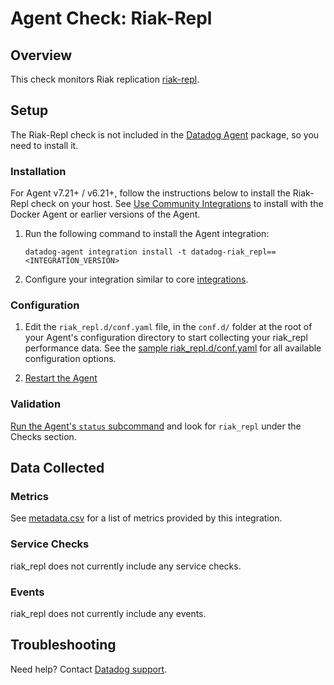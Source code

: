 # Agent Check: Riak-Repl

## Overview

This check monitors Riak replication [riak-repl][1].

## Setup

The Riak-Repl check is not included in the [Datadog Agent][2] package, so you need to install it.

### Installation

For Agent v7.21+ / v6.21+, follow the instructions below to install the Riak-Repl check on your host. See [Use Community Integrations][3] to install with the Docker Agent or earlier versions of the Agent.

1. Run the following command to install the Agent integration:

   ```shell
   datadog-agent integration install -t datadog-riak_repl==<INTEGRATION_VERSION>
   ```

2. Configure your integration similar to core [integrations][4].

### Configuration

1. Edit the `riak_repl.d/conf.yaml` file, in the `conf.d/` folder at the root of your Agent's configuration directory to start collecting your riak_repl performance data. See the [sample riak_repl.d/conf.yaml][7] for all available configuration options.

2. [Restart the Agent][8]

### Validation

[Run the Agent's `status` subcommand][9] and look for `riak_repl` under the Checks section.

## Data Collected

### Metrics

See [metadata.csv][10] for a list of metrics provided by this integration.

### Service Checks

riak_repl does not currently include any service checks.

### Events

riak_repl does not currently include any events.

## Troubleshooting

Need help? Contact [Datadog support][11].

[1]: https://docs.datadoghq.com/integrations/riak_repl/
[2]: https://app.datadoghq.com/account/settings#agent
[3]: https://docs.datadoghq.com/agent/guide/use-community-integrations/
[4]: https://docs.datadoghq.com/getting_started/integrations/
[7]: https://github.com/DataDog/integrations-extras/blob/master/riak_repl/datadog_checks/riak_repl/data/conf.yaml.example
[8]: https://docs.datadoghq.com/agent/faq/agent-commands/#start-stop-restart-the-agent
[9]: https://docs.datadoghq.com/agent/guide/agent-commands/#service-status
[10]: https://github.com/DataDog/integrations-extras/blob/master/riak_repl/metadata.csv
[11]: https://docs.datadoghq.com/help/
